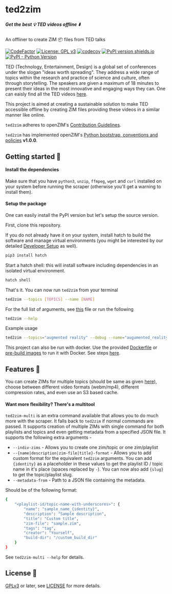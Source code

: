 # ted2zim

##### Get the best :bulb: TED videos offline :arrow_down:
An offliner to create ZIM :package: files from TED talks

[![CodeFactor](https://www.codefactor.io/repository/github/openzim/ted/badge)](https://www.codefactor.io/repository/github/openzim/ted)
[![License: GPL v3](https://img.shields.io/badge/License-GPLv3-blue.svg)](https://www.gnu.org/licenses/gpl-3.0)
[![codecov](https://codecov.io/gh/openzim/ted/branch/main/graph/badge.svg)](https://codecov.io/gh/openzim/ted)
[![PyPI version shields.io](https://img.shields.io/pypi/v/ted2zim.svg)](https://pypi.org/project/ted2zim/)
[![PyPI - Python Version](https://img.shields.io/pypi/pyversions/ted2zim.svg)](https://pypi.org/project/ted2zim)

TED (Technology, Entertainment, Design) is a global set of conferences under the slogan "ideas worth spreading". They address a wide range of topics within the research and practice of science and culture, often through storytelling. The speakers are given a maximum of 18 minutes to present their ideas in the most innovative and engaging ways they can. One can eaisly find all the TED videos [here](https://ted.com/talks).

This project is aimed at creating a sustainable solution to make TED accessible offline by creating ZIM files providing these videos in a similar manner like online.

`ted2zim` adheres to openZIM's [Contribution Guidelines](https://github.com/openzim/overview/wiki/Contributing).

`ted2zim` has implemented openZIM's [Python bootstrap, conventions and policies](https://github.com/openzim/_python-bootstrap/docs/Policy.md) **v1.0.0**.

## Getting started :rocket:

#### Install the dependencies
Make sure that you have `python3`, `unzip`, `ffmpeg`, `wget` and `curl` installed on your system before running the scraper (otherwise you'll get a warning to install them).

#### Setup the package
One can easily install the PyPI version but let's setup the source version.

First, clone this repository.

If you do not already have it on your system, install hatch to build the software and manage virtual environments (you might be interested by our detailed [Developer Setup](https://github.com/openzim/_python-bootstrap/wiki/Developer-Setup) as well).

```bash
pip3 install hatch
```

Start a hatch shell: this will install software including dependencies in an isolated virtual environment.

```bash
hatch shell
```

That's it. You can now run `ted2zim` from your terminal

```bash
ted2zim --topics [TOPICS] --name [NAME]
```

For the full list of arguments, see [this](ted2zim/entrypoint.py) file or run the following
```bash
ted2zim --help
```

Example usage
```bash
ted2zim --topics="augmented reality" --debug --name="augumented_reality" --format=mp4 --title="Augmented Reality" --description="TED videos in AR category" --creator="TED" --publisher="openzim" --output="output" --keep --low-quality
```

This project can also be run with docker. Use the provided [Dockerfile](Dockerfile) or [pre-build images](https://github.com/orgs/openzim/packages/container/package/ted) to run it with Docker. See steps [here](https://docs.docker.com/get-started/part2/).

## Features :robot:
You can create ZIMs for multiple topics (should be same as given [here](https://ted.com/talks)), choose between different video formats (webm/mp4), different compression rates, and even use an S3 based cache.

#### Want more flexibility? There's a multitool
`ted2zim-multi` is an extra command available that allows you to do much more with the scraper. It falls back to `ted2zim` if normal commands are passed. It supports creation of multiple ZIMs with single command for both playlists and topics and even getting metadata from a specified JSON file. It supports the following extra arguments -

- `--indiv-zims` - Allows you to create one zim/topic or one zim/playlist
- `--{name|description|zim-file|title}-format` - Allows you to add custom format for the equivalent `ted2zim` arguments. You can add `{identity}` as a placeholder in these values to get the playlist ID / topic name in it's place (spaces replaced by `-`). You can now also add `{slug}` to get the topic/playlist slug.
- `--metadata-from` - Path to a JSON file containing the metadata.

Should be of the following format:

```bash
{
    "<playlist-id/topic-name-with-underscores>": {
        "name": "sample_name_{identity}",
        "description": "Sample description",
        "title": "Custom title",
        "zim-file": "sample.zim",
        "tags": "tag",
        "creator": "Yourself",
        "build-dir": "/custom_build_dir"
    }
}
```

See `ted2zim-multi --help` for details.

## License :book:

[GPLv3](https://www.gnu.org/licenses/gpl-3.0) or later, see
[LICENSE](LICENSE) for more details.
